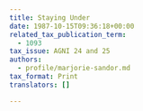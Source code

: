 ```yaml
---
title: Staying Under
date: 1987-10-15T09:36:18+00:00
related_tax_publication_term:
  - 1093
tax_issue: AGNI 24 and 25
authors:
  - profile/marjorie-sandor.md
tax_format: Print
translators: []

---
```

